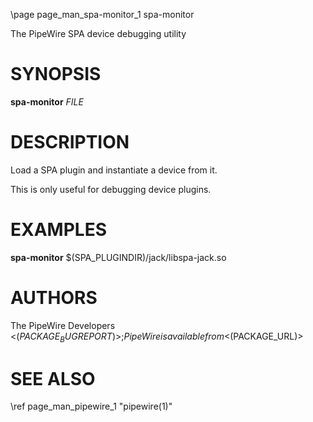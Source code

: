 \page page_man_spa-monitor_1 spa-monitor

The PipeWire SPA device debugging utility

# SYNOPSIS

**spa-monitor** *FILE*

# DESCRIPTION

Load a SPA plugin and instantiate a device from it.

This is only useful for debugging device plugins.

# EXAMPLES

**spa-monitor** $(SPA_PLUGINDIR)/jack/libspa-jack.so

# AUTHORS

The PipeWire Developers <$(PACKAGE_BUGREPORT)>;
PipeWire is available from <$(PACKAGE_URL)>

# SEE ALSO

\ref page_man_pipewire_1 "pipewire(1)"
